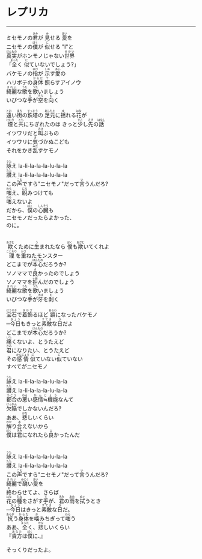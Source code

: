 # レプリカ
---
<lyric>
ミセモノの<ruby>君<rt>きみ</rt></ruby>が <ruby>見<rt>み</rt></ruby>せる <ruby>愛<rt>あい</rt></ruby>を<br/>
ニセモノの<ruby>僕<rt>ぼく</rt></ruby>が <ruby>似<rt>に</rt></ruby>せる "I"と<br/>
<ruby>真実<rt>ほんもの</rt></ruby>がホンモノじゃない<ruby>世界<rt>せかい</rt></ruby><br/>
「<ruby>全<rt>まった</rt></ruby>く <ruby>似<rt>に</rt></ruby>ていないでしょう?」<br/>
バケモノの<ruby>指<rt>ゆび</rt></ruby>が <ruby>示<rt>しめ</rt></ruby>す<ruby>愛<rt>あい</rt></ruby>の<br/>
ハリボテの<ruby>身体<rt>からだ</rt></ruby> <ruby>照<rt>て</rt></ruby>らすアイノウ<br/>
<ruby>綺麗<rt>きれい</rt></ruby>な<ruby>歌<rt>うた</rt></ruby>を<ruby>歌<rt>うた</rt></ruby>いましょう<br/>
いびつな<ruby>手<rt>て</rt></ruby>が<ruby>空<rt>そら</rt></ruby>を<ruby>向<rt>む</rt></ruby>く<br/>
<br/>
<ruby>遠<rt>とお</rt></ruby>い<ruby>街<rt>まち</rt></ruby>の<ruby>鉄塔<rt>てっとう</rt></ruby>の <ruby>足元<rt>あしもと</rt></ruby>に<ruby>揺<rt>ゆ</rt></ruby>れる<ruby>花<rt>はな</rt></ruby>が<br/>
<ruby>煙<rt>けむり</rt></ruby>と<ruby>共<rt>とも</rt></ruby>にちぎれたのは きっと<ruby>少<rt>すこ</rt></ruby>し<ruby>先<rt>さき</rt></ruby>の<ruby>話<rt>はなし</rt></ruby><br/>
イツワリだと<ruby>叫<rt>さけ</rt></ruby>ぶもの<br/>
イツワリに<ruby>気<rt>き</rt></ruby>づかぬこども<br/>
それをかき<ruby>乱<rt>みだ</rt></ruby>すケモノ<br/>
<br/>
<ruby>詠<rt>うた</rt></ruby>え la-li-la-la-la-lu-la-la<br/>
<ruby>讃<rt>たた</rt></ruby>え la-li-la-la-la-lu-la-la<br/>
この<ruby>声<rt>こえ</rt></ruby>ですら"ニセモノ"だって<ruby>言<rt>い</rt></ruby>うんだろ?<br/>
<ruby>嗤<rt>わら</rt></ruby>え、<ruby>睨<rt>にら</rt></ruby>みつけても<br/>
<ruby>嗤<rt>わら</rt></ruby>えないよ<br/>
だから、<ruby>僕<rt>ぼく</rt></ruby>の<ruby>心臓<rt>しんぞう</rt></ruby>も<br/>
ニセモノだったらよかった、<br/>
のに。<br/>
<br/>
<br/>
<ruby>欺<rt>あざむ</rt></ruby>くために<ruby>生<rt>う</rt></ruby>まれたなら <ruby>僕<rt>ぼく</rt></ruby>も<ruby>欺<rt>あざむ</rt></ruby>いてくれよ<br/>
<ruby>理<rt>ことわり</rt></ruby>を<ruby>重<rt>かさ</rt></ruby>ねたモンスター<br/>
どこまでが<ruby>本心<rt>ほんもの</rt></ruby>だろうか?<br/>
ソノママで<ruby>良<rt>よ</rt></ruby>かったのでしょう<br/>
ソノママを<ruby>拒<rt>こば</rt></ruby>んだのでしょう<br/>
<ruby>綺麗<rt>きれい</rt></ruby>な<ruby>歌<rt>うた</rt></ruby>を<ruby>歌<rt>うた</rt></ruby>いましょう<br/>
いびつな<ruby>手<rt>て</rt></ruby>が<ruby>牙<rt>きば</rt></ruby>を<ruby>剥<rt>む</rt></ruby>く<br/>
<br/>
<ruby>宝石<rt>ほうせき</rt></ruby>で<ruby>着飾<rt>きかざ</rt></ruby>るほど <ruby>顕<rt>あらわ</rt></ruby>になったバケモノ<br/>
<ruby>─<rt>　</rt></ruby><ruby>今日<rt>きょう</rt></ruby>もきっと<ruby>素敵<rt>すてき</rt></ruby>な<ruby>日<rt>ひ</rt></ruby>だよ<br/>
どこまでが<ruby>本心<rt>ほんもの</rt></ruby>だろうか?<br/>
<ruby>痛<rt>いた</rt></ruby>くないよ、とうたえど<br/>
<ruby>君<rt>きみ</rt></ruby>になりたい、とうたえど<br/>
その<ruby>感情<rt>かんじょう</rt></ruby> <ruby>似<rt>に</rt></ruby>ていない<ruby>似<rt>に</rt></ruby>ていない<br/>
すべてがニセモノ<br/>
<br/>
<ruby>詠<rt>うた</rt></ruby>え la-li-la-la-la-lu-la-la<br/>
<ruby>讃<rt>たた</rt></ruby>え la-li-la-la-la-lu-la-la<br/>
<ruby>都合<rt>つごう</rt></ruby>の<ruby>悪<rt>わる</rt></ruby>い<ruby>感情≒機能<rt>かんじょう</rt></ruby>なんて<br/>
<ruby>欠陥<rt>けっかん</rt></ruby>でしかないんだろ?<br/>
ああ、<ruby>悲<rt>かな</rt></ruby>しいくらい<br/>
<ruby>解<rt>わか</rt></ruby>り<ruby>合<rt>あ</rt></ruby>えないから<br/>
<ruby>僕<rt>ぼく</rt></ruby>は<ruby>君<rt>きみ</rt></ruby>になれたら<ruby>良<rt>よ</rt></ruby>かったんだ<br/>
<br/>
<br/>
<ruby>詠<rt>うた</rt></ruby>え la-li-la-la-la-lu-la-la<br/>
<ruby>讃<rt>たた</rt></ruby>え la-li-la-la-la-lu-la-la<br/>
この<ruby>声<rt>こえ</rt></ruby>ですら"ニセモノ"だって<ruby>言<rt>い</rt></ruby>うんだろ?<br/>
<ruby>綺麗<rt>きれい</rt></ruby>で<ruby>醜<rt>みにく</rt></ruby>い<ruby>愛<rt>あい</rt></ruby>を<br/>
<ruby>終<rt>お</rt></ruby>わらせてよ、さらば<br/>
<ruby>花<rt>はな</rt></ruby>の<ruby>種<rt>たね</rt></ruby>をさがす<ruby>手<rt>て</rt></ruby>が、<ruby>君<rt>きみ</rt></ruby>の<ruby>雨<rt>あめ</rt></ruby>を<ruby>拭<rt>ぬぐ</rt></ruby>うとき<br/>
<ruby>─<rt>　</rt></ruby><ruby>今日<rt>きょう</rt></ruby>はきっと<ruby>素敵<rt>すてき</rt></ruby>な<ruby>日<rt>ひ</rt></ruby>だ。<br/>
<ruby>抗<rt>あらが</rt></ruby>う<ruby>身体<rt>からだ</rt></ruby>を<ruby>噛<rt>か</rt></ruby>みちぎって<ruby>嗤<rt>わら</rt></ruby>う<br/>
ああ、<ruby>全<rt>まった</rt></ruby>く、<ruby>悲<rt>かな</rt></ruby>しいくらい<br/>
『<ruby>貴方<rt>あなた</rt></ruby>は<ruby>僕<rt>ぼく</rt></ruby>に、』<br/>
<br/>
そっくりだったよ。<br/>
</lyric>
